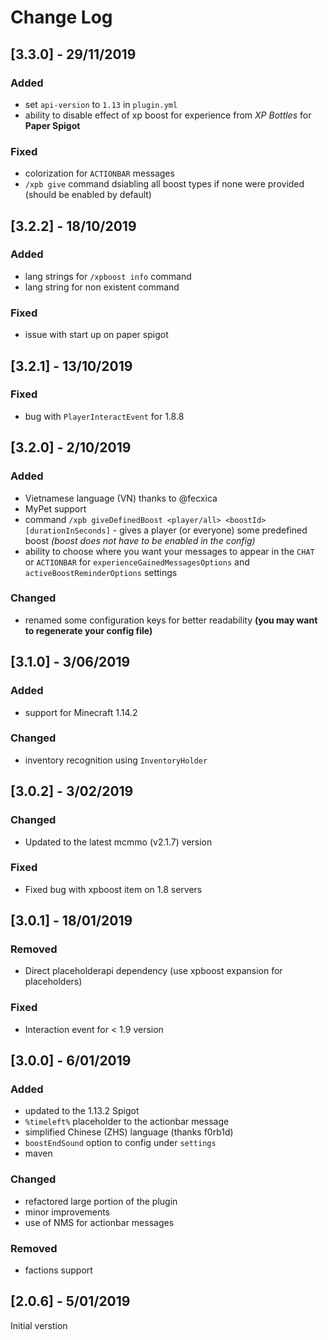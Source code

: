 # Change Log
## [3.3.0] - 29/11/2019

### Added
- set `api-version` to `1.13` in `plugin.yml`
- ability to disable effect of xp boost for experience from _XP Bottles_ for **Paper Spigot**

### Fixed

- colorization for `ACTIONBAR` messages
- `/xpb give` command dsiabling all boost types if none were provided (should be enabled by default)

## [3.2.2] - 18/10/2019

### Added
- lang strings for `/xpboost info` command
- lang string for non existent command

### Fixed
- issue with start up on paper spigot

## [3.2.1] - 13/10/2019

### Fixed
- bug with `PlayerInteractEvent` for 1.8.8

## [3.2.0] - 2/10/2019

### Added
- Vietnamese language (VN) thanks to @fecxica
- MyPet support
- command `/xpb giveDefinedBoost <player/all> <boostId> [durationInSeconds]` - gives a player (or everyone) some predefined boost _(boost does not have to be enabled in the config)_
- ability to choose where you want your messages to appear in the `CHAT` or `ACTIONBAR` for `experienceGainedMessagesOptions` and `activeBoostReminderOptions` settings

### Changed

- renamed some configuration keys for better readability **(you may want to regenerate your config file)**

## [3.1.0] - 3/06/2019

### Added
- support for Minecraft 1.14.2

### Changed
- inventory recognition using `InventoryHolder`

## [3.0.2] - 3/02/2019

### Changed

- Updated to the latest mcmmo (v2.1.7) version

### Fixed

- Fixed bug with xpboost item on 1.8 servers

## [3.0.1] - 18/01/2019

### Removed

- Direct placeholderapi dependency (use xpboost expansion for placeholders)

### Fixed

- Interaction event for < 1.9 version

## [3.0.0] - 6/01/2019

### Added
- updated to the 1.13.2 Spigot
- `%timeleft%` placeholder to the actionbar message
- simplified Chinese (ZHS) language (thanks f0rb1d)
- `boostEndSound` option to config under `settings`
- maven

### Changed
- refactored large portion of the plugin
- minor improvements
- use of NMS for actionbar messages

### Removed
- factions support

## [2.0.6] - 5/01/2019

Initial verstion